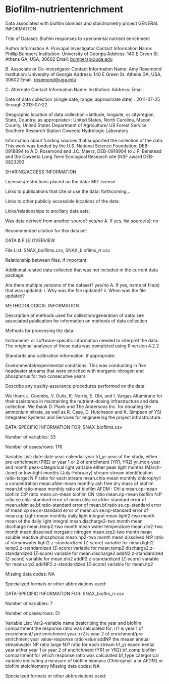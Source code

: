 # Biofilm-nutrientenrichment
Data associated with biofilm biomass and stoichiometry project
GENERAL INFORMATION

Title of Dataset: Biofilm responses to xperimental nutrient enrichment 

Author Information A. Principal Investigator Contact Information Name: Phillip Bumpers Institution: University of Georgia Address: 140 E Green St. Athens GA, USA, 30602 Email: bumpersp@uga.edu

B. Associate or Co-investigator Contact Information Name: Amy Rosemond Institution: University of Georgia Address: 140 E Green St. Athens GA, USA, 30602 Email: rosemond@uga.edu

C. Alternate Contact Information Name: Institution: Address: Email:

Date of data collection (single date, range, approximate date) : 2011-07-25 through 2013-07-22

Geographic location of data collection <latitude, longiute, or city/region, State, Country, as appropriate>: United States, North Carolina, Macon County, United States Department of Agriculture/ US Forest Service Southern Research Station Coweeta Hydrologic Laboratory

Information about funding sources that supported the collection of the data: This work was funded by the U.S. National Science Foundation: DEB-0918894 to A.D. Rosemond and J.C. Maerz, DEB-0918904 to J.P. Benstead and the Coweeta Long Term Ecological Research site (NSF award DEB-0823293

SHARING/ACCESS INFORMATION

Licenses/restrictions placed on the data: MIT license

Links to publications that cite or use the data: forthcoming...

Links to other publicly accessible locations of the data:

Links/relationships to ancillary data sets:

Was data derived from another source? yes/no A. If yes, list source(s): no

Recommended citation for this dataset:

DATA & FILE OVERVIEW

File List: SNAX_biofilms.csv, SNAX_biofilms_rr.csv

Relationship between files, if important:

Additional related data collected that was not included in the current data package:

Are there multiple versions of the dataset? yes/no A. If yes, name of file(s) that was updated: i. Why was the file updated? ii. When was the file updated?

METHODOLOGICAL INFORMATION

Description of methods used for collection/generation of data: see associated publication for information on methods of data collection

Methods for processing the data:

Instrument- or software-specific information needed to interpret the data: The origional analyses of these data was completed using R version 4.2.2

Standards and calibration information, if appropriate:

Environmental/experimental conditions: This was conducting in five headwater streams that were enriched with inorganic nitrogen and phosphorus for two consecutive years.

Describe any quality-assurance procedures performed on the data:

We thank J. Coombs, V. Gulis, K. Norris, E. Obi, and I. Vargas Altamirano for their assistance in maintaining the nutrient-dosing infrastructure and data collection. We thank D. Plank and The Andersons Inc. for donating the ammonium nitrate, as well as R. Case, D. Hutcheson and K. Simpson of YSI Integrated Systems and Services for engineering the project infrastructure. 

DATA-SPECIFIC INFORMATION FOR: SNAX_biofilms.csv

Number of variables: 33

Number of cases/rows: 176

Variable List: date-date	year-calendar year	trt_yr-year of the study, either pre-enrichment (PRE) or year 1 or 2 of enrichment (YR1, YR2)	yr_mon-year and month	peak-categorical light variable either peak light months (March-June) or low-light months (July-February)	stream-stream identification	ratio-target N:P ratio for each stream	mean.chla-mean monthly chlorophyll a concentration	mean.afdm-mean monthly ash free dry mass of biofilm	mean.bf.ratio-mean monthly ratio of biofilm AFDM : Chl a	mean.cp-mean biofilm C:P ratio	mean.cn-mean biofilm CN ratio	mean.np-mean biofilm N:P ratio	se.chla-standard error of mean.chla	se.afdm-standard error of mean.afdm	se.bf.ratio-standard error of mean.bf.ratio	se.cp-standard error of mean.cp	se.cn-standard error of mean.cn	se.np-standard error of mean.np	Light-mean monthly daily light integral	mean.light2-two month mean of the daily light integral	mean.discharge2-two month mean discharge	mean.temp2-two month mean water temperature	mean.din2-two month mean dissolved inorganic nitrogen	mean.srp2-two month mean soluble reactive phosphorus	mean.np2-two month mean dissolved N:P ratio of streamwater	light2.z-standardized (Z-score) variable for mean.light2	temp2.z-standardized (Z-score) variable for mean.temp2	discharge2.z-standardized (Z-score) variable for mean.discharge2	addN2.z-standardized (Z-score) variable for mean.din2	addP2.z-standardized (Z-score) variable for mean.srp2	addNP2.z-standardized (Z-score) variable for mean.np2

Missing data codes: NA

Specialized formats or other abbreviations used:

DATA-SPECIFIC INFORMATION FOR: SNAX_bioflm_rr.csv

Number of variables: 7

Number of cases/rows: 51

Variable List: Var2-variable name desicribing the year and biofilm compartment the response ratio was calculated for; rr1 is year 1 of encrichment/ pre enrichment year; rr2 is year 2 of enrichment/pre enrichment year value-response ratio value addNP the meaan annual streamwater NP ratio targe N:P ratio for each stream trt_yr experimental year either year 1 or year 2 of encrichment (YR1 or YR2) bf_comp biofilm compartment for which response ratio was calculated bf_type categorical variable indicating a measure of biofilm biomass (Chlorophyll a or AFDM) or biofilm stoichiometry
Missing data codes: NA

Specialized formats or other abbreviations used:
